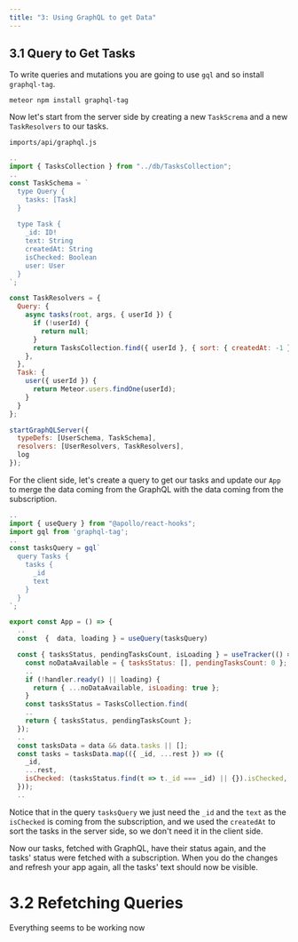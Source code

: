 ```yaml
---
title: "3: Using GraphQL to get Data"
---
```


## 3.1 Query to Get Tasks

To write queries and mutations you are going to use `gql` and so install `graphql-tag`.

```shell
meteor npm install graphql-tag
```

Now let's start from the server side by creating a new `TaskScrema` and a new `TaskResolvers` to our tasks.

`imports/api/graphql.js`

```js
..
import { TasksCollection } from "../db/TasksCollection";
..
const TaskSchema = `
  type Query {
    tasks: [Task]
  } 
  
  type Task {
    _id: ID!
    text: String
    createdAt: String
    isChecked: Boolean
    user: User
  }
`;

const TaskResolvers = {
  Query: {
    async tasks(root, args, { userId }) {
      if (!userId) {
        return null;
      }
      return TasksCollection.find({ userId }, { sort: { createdAt: -1 } });
    },
  },
  Task: {
    user({ userId }) {
      return Meteor.users.findOne(userId);
    }
  }
};

startGraphQLServer({
  typeDefs: [UserSchema, TaskSchema],
  resolvers: [UserResolvers, TaskResolvers],
  log
});
```

For the client side, let's create a query to get our tasks and update our `App` to merge the data coming from the GraphQL with the data coming from the subscription.

```js
..
import { useQuery } from "@apollo/react-hooks";
import gql from 'graphql-tag';
..
const tasksQuery = gql`
  query Tasks {
    tasks {
      _id
      text
    }
  }
`;

export const App = () => {
  ..
  const  {  data, loading } = useQuery(tasksQuery)

  const { tasksStatus, pendingTasksCount, isLoading } = useTracker(() => {
    const noDataAvailable = { tasksStatus: [], pendingTasksCount: 0 };
    ..
    if (!handler.ready() || loading) {
      return { ...noDataAvailable, isLoading: true };
    }
    const tasksStatus = TasksCollection.find(
    ..
    return { tasksStatus, pendingTasksCount };
  });
  ..
  const tasksData = data && data.tasks || [];
  const tasks = tasksData.map(({ _id, ...rest }) => ({
    _id,
    ...rest,
    isChecked: (tasksStatus.find(t => t._id === _id) || {}).isChecked,
  }));
  ..
```

Notice that in the query `tasksQuery` we just need the `_id` and the `text` as the `isChecked` is coming from the subscription, and we used the `createdAt` to sort the tasks in the server side, so we don't need it in the client side.

Now our tasks, fetched with GraphQL, have their status again, and the tasks' status were fetched with a subscription. When you do the changes and refresh your app again, all the tasks' text should now be visible. 

# 3.2 Refetching Queries

Everything seems to be working now
